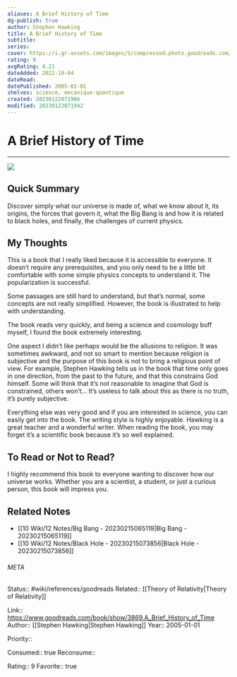 ```yaml
---
aliases: A Brief History of Time
dg-publish: true
author: Stephen Hawking
title: A Brief History of Time
subtitle: 
series: 
cover: https://i.gr-assets.com/images/S/compressed.photo.goodreads.com/books/1333578746l/3869.jpg
rating: 9
avgRating: 4.21
dateAdded: 2022-10-04
dateRead: 
datePublished: 2005-01-01
shelves: science, mecanique-quantique
created: 20230122071906
modified: 20230122071942
---
```

# A Brief History of Time
---
![](https://i.gr-assets.com/images/S/compressed.photo.goodreads.com/books/1333578746l/3869.jpg)


## Quick Summary

Discover simply what our universe is made of, what we know about it, its origins, the forces that govern it, what the Big Bang is and how it is related to black holes, and finally, the challenges of current physics.

## My Thoughts

This is a book that I really liked because it is accessible to everyone. It doesn’t require any prerequisites, and you only need to be a little bit comfortable with some simple physics concepts to understand it. The popularization is successful.

Some passages are still hard to understand, but that’s normal, some concepts are not really simplified. However, the book is illustrated to help with understanding.

The book reads very quickly, and being a science and cosmology buff myself, I found the book extremely interesting.

One aspect I didn’t like perhaps would be the allusions to religion. It was sometimes awkward, and not so smart to mention because religion is subjective and the purpose of this book is not to bring a religious point of view. For example, Stephen Hawking tells us in the book that time only goes in one direction, from the past to the future, and that this constrains God himself. Some will think that it’s not reasonable to imagine that God is constrained, others won’t... It’s useless to talk about this as there is no truth, it’s purely subjective.

Everything else was very good and if you are interested in science, you can easily get into the book. The writing style is highly enjoyable. Hawking is a great teacher and a wonderful writer. When reading the book, you may forget it’s a scientific book because it’s so well explained.

## To Read or Not to Read?

I highly recommend this book to everyone wanting to discover how our universe works. Whether you are a scientist, a student, or just a curious person, this book will impress you.


## Related Notes
- [[10 Wiki/12 Notes/Big Bang - 20230215065119\|Big Bang - 20230215065119]]
- [[10 Wiki/12 Notes/Black Hole - 20230215073856\|Black Hole - 20230215073856]]




###### META
Status:: #wiki/references/goodreads
Related:: [[Theory of Relativity\|Theory of Relativity]]

Link:: https://www.goodreads.com/book/show/3869.A_Brief_History_of_Time
Author:: [[Stephen Hawking\|Stephen Hawking]]
Year:: 2005-01-01

Priority:: 

Consumed:: true
Reconsume:: 

Rating:: 9
Favorite:: true
